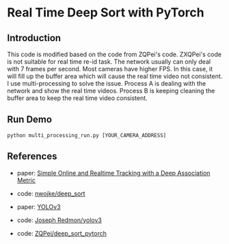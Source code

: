 # Real Time Deep Sort with PyTorch

## Introduction
This code is modified based on the code from ZQPei's code. ZXQPei's code is not suitable for real time re-id task. The network usually can only deal with 7 frames per second. Most cameras have higher FPS. In this case, it will fill up the buffer area which will cause the real time video not consistent. I use multi-processing to solve the issue. Process A is dealing with the network and show the real time videos. Process B is keeping cleaning the buffer area to keep the real time video consistent. 

## Run Demo
```
python multi_processing_run.py [YOUR_CAMERA_ADDRESS]
```


## References
- paper: [Simple Online and Realtime Tracking with a Deep Association Metric](https://arxiv.org/abs/1703.07402)

- code: [nwojke/deep_sort](https://github.com/nwojke/deep_sort)

- paper: [YOLOv3](https://pjreddie.com/media/files/papers/YOLOv3.pdf)

- code: [Joseph Redmon/yolov3](https://pjreddie.com/darknet/yolo/)

- code:  [ZQPei/deep_sort_pytorch](https://github.com/ZQPei/deep_sort_pytorch)



